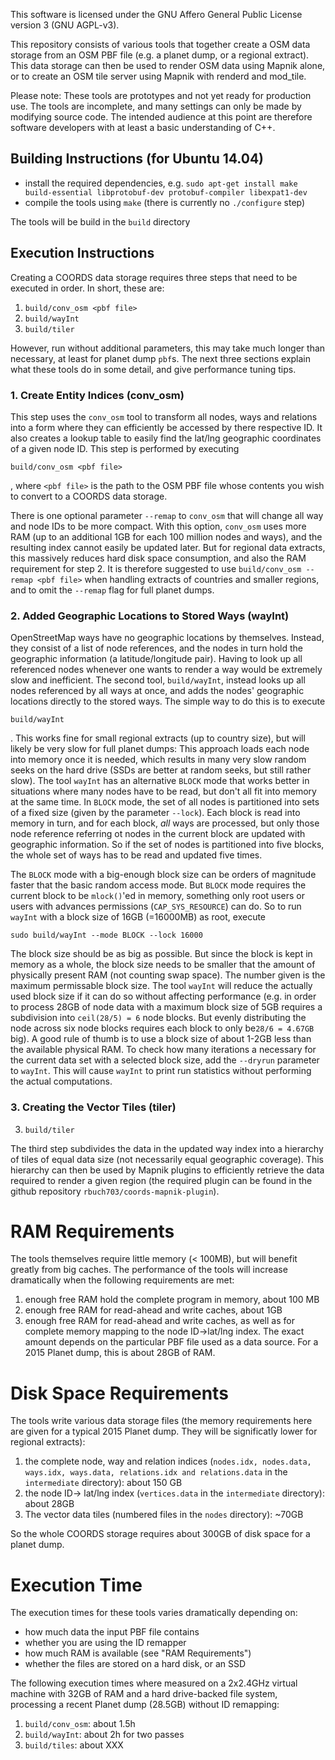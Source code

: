 This software is licensed under the GNU Affero General Public License version 3 (GNU AGPL-v3).

This repository consists of various tools that together create a OSM data storage from an OSM PBF file (e.g. a planet dump, or a regional extract). This data storage can then be used to render OSM data using Mapnik alone, or to create an OSM tile server using Mapnik with renderd and mod_tile. 

Please note: These tools are prototypes and not yet ready for production use. The tools are incomplete, and many settings can only be made by modifying source code. The intended audience at this point are therefore software developers with at least a basic understanding of C++. 

Building Instructions (for Ubuntu 14.04)
----------------------------------------
* install the required dependencies, e.g. `sudo apt-get install make build-essential libprotobuf-dev protobuf-compiler libexpat1-dev`
* compile the tools using `make` (there is currently no `./configure` step)

The tools will be build in the `build` directory

Execution Instructions
----------------------

Creating a COORDS data storage requires three steps that need to be executed in order. In short, these are:

1. `build/conv_osm <pbf file>`
2. `build/wayInt`
3. `build/tiler`

However, run without additional parameters, this may take much longer than necessary, at least for planet dump `pbf`s. The next three sections explain what these tools do in some detail, and give performance tuning tips.

### 1. Create Entity Indices (conv_osm)


This step uses the `conv_osm` tool to transform all nodes, ways and relations into a form where they can efficiently be accessed by there respective ID. It also creates a lookup table to easily find the lat/lng geographic coordinates of a given node ID. This step is performed by executing

`build/conv_osm <pbf file>`

, where `<pbf file>` is the path to the OSM PBF file whose contents you wish to convert to a COORDS data storage.

There is one optional parameter `--remap` to `conv_osm` that will change all way and node IDs to be more compact. With this option, `conv_osm` uses more RAM (up to an additional 1GB for each 100 million nodes and ways), and the resulting index cannot easily be updated later. But for regional data extracts, this massively reduces hard disk space consumption, and also the RAM requirement for step 2. It is therefore suggested to use `build/conv_osm --remap <pbf file>` when handling extracts of countries and smaller regions, and to omit the `--remap` flag for full planet dumps.
<!--- This step creates huge index tables (the `*.idx` files in the `intermediate` directory), which require 8 bytes of storage space for each **possible** entity ID up to the maximum ID present. For example, in a recent 2014 planet dump there are about 2.7 billion nodes, with a maximum node ID of about 3.4 billion. So the node index table will have `27.2 GB` (3.4 billion IDs times 8 bytes). Small regional extracts (like the UK extract from http://download.geofabrik.de), however, will contain much fewer entities (e.g. 68 million nodes for the UK), but still have the same maximum entity IDs. So the node index table for the UK will also have `27.2GB`, even though only about `500MB` of it are actually used! Even worse, the next processing step uses about as much RAM as this index table is big, so processing a UK regional extract would require about 27GB of free RAM.   -->

### 2. Added Geographic Locations to Stored Ways (wayInt)

OpenStreetMap ways have no geographic locations by themselves. Instead, they consist of a list of node references, and the nodes in turn hold the geographic information (a latitude/longitude pair). Having to look up all referenced nodes whenever one wants to render a way would be extremely slow and inefficient. The second tool, `build/wayInt`, instead looks up all nodes referenced by all ways at once, and adds the nodes' geographic locations directly to the stored ways. The simple way to do this is to execute

`build/wayInt`

. This works fine for small regional extracts (up to country size), but will likely be very slow for full planet dumps: This approach loads each node into memory once it is needed, which results in many very slow random seeks on the hard drive (SSDs are better at random seeks, but still rather slow). The tool `wayInt` has an alternative `BLOCK` mode that works better in situations where many nodes have to be read, but don't all fit into memory at the same time. In `BLOCK` mode, the set of all nodes is partitioned into sets of a fixed size (given by the parameter `--lock`). Each block is read into memory in turn, and for each block, *all* ways are processed, but only those node reference referring ot nodes in the current block are updated with geographic information. So if the set of nodes is partitioned into five blocks, the whole set of ways has to be read and updated five times.

The `BLOCK` mode with a big-enough block size can be orders of magnitude faster that the basic random access mode. But `BLOCK` mode requires the current block to be `mlock()`'ed in memory, something only root users or users with advances permissions (`CAP_SYS_RESOURCE`) can do. So to run `wayInt` with a block size of 16GB (=16000MB) as root, execute

`sudo build/wayInt --mode BLOCK --lock 16000`

The block size should be as big as possible. But since the block is kept in memory as a whole, the block size needs to be smaller that the amount of physically present RAM (not counting swap space). The number given is the maximum permissable block size. The tool `wayInt` will reduce the actually used block size if it can do so without affecting performance (e.g. in order to process 28GB of node data with a maximum block size of 5GB requires a subdivision into `ceil(28/5) = 6` node blocks. But evenly distributing the node across six node blocks requires each block to only be`28/6 = 4.67GB` big). A good rule of thumb is to use a block size of about 1-2GB less than the available physical RAM. To check how many iterations a necessary for the current data set with a selected block size, add the `--dryrun` parameter to `wayInt`. This will cause `wayInt` to print run statistics without performing the actual computations.

### 3. Creating the Vector Tiles (tiler)
3. `build/tiler`

The third step subdivides the data in the updated way index into a hierarchy of tiles of equal data size (not necessarily equal geographic coverage). This hierarchy can then be used by Mapnik plugins to efficiently retrieve the data required to render a given region (the required plugin can be found in the github repository `rbuch703/coords-mapnik-plugin`).


RAM Requirements
================
The tools themselves require little memory (< 100MB), but will benefit greatly from big caches. The performance of the tools will increase dramatically when the following requirements are met:

1. enough free RAM hold the complete program in memory, about 100 MB
2. enough free RAM for read-ahead and write caches, about 1GB
3. enough free RAM for read-ahead and write caches, as well as for complete memory mapping to the node ID->lat/lng index. The exact amount depends on the particular PBF file used as a data source. For a 2015 Planet dump, this is about 28GB of RAM. 

Disk Space Requirements
=======================
The tools write various data storage files (the memory requirements here are given for a typical 2015 Planet dump. They will be significatly lower for regional extracts):

1. the complete node, way and relation indices (`nodes.idx, nodes.data, ways.idx, ways.data, relations.idx and relations.data` in the `intermediate` directory): about 150 GB
2. the node ID-> lat/lng index (`vertices.data` in the `intermediate` directory): about 28GB
3. The vector data tiles (numbered files in the `nodes` directory): ~70GB

So the whole COORDS storage requires about 300GB of disk space for a planet dump.

Execution Time
==============
The execution times for these tools varies dramatically depending on:

* how much data the input PBF file contains
* whether you are using the ID remapper
* how much RAM is available (see "RAM Requirements")
* whether the files are stored on a hard disk, or an SSD

The following execution times where measured on a 2x2.4GHz virtual machine with 32GB of RAM and a hard drive-backed file system, processing a recent Planet dump (28.5GB) without ID remapping:

1. `build/conv_osm`: about 1.5h
2. `build/wayInt`: about 2h for two passes
3. `build/tiles`: about XXX
 
